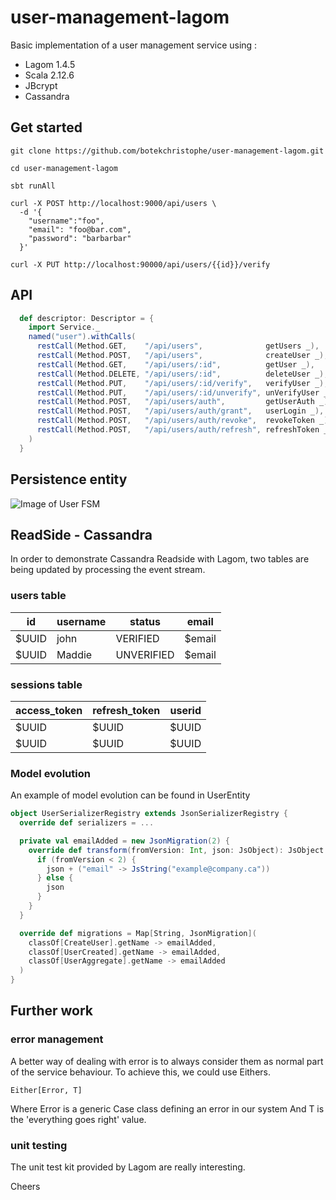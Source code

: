 # user-management-lagom

Basic implementation of a user management service using :
* Lagom 1.4.5
* Scala 2.12.6
* JBcrypt
* Cassandra

## Get started

```git
git clone https://github.com/botekchristophe/user-management-lagom.git
```

```
cd user-management-lagom
```

```
sbt runAll
```

```curl
curl -X POST http://localhost:9000/api/users \
  -d '{
	"username":"foo",
	"email": "foo@bar.com",
	"password": "barbarbar"
  }'
```

```curl
curl -X PUT http://localhost:90000/api/users/{{id}}/verify
```

## API

```scala
  def descriptor: Descriptor = {
    import Service._
    named("user").withCalls(
      restCall(Method.GET,    "/api/users",              getUsers _),
      restCall(Method.POST,   "/api/users",              createUser _),
      restCall(Method.GET,    "/api/users/:id",          getUser _),
      restCall(Method.DELETE, "/api/users/:id",          deleteUser _),
      restCall(Method.PUT,    "/api/users/:id/verify",   verifyUser _),
      restCall(Method.PUT,    "/api/users/:id/unverify", unVerifyUser _),
      restCall(Method.POST,   "/api/users/auth",         getUserAuth _),
      restCall(Method.POST,   "/api/users/auth/grant",   userLogin _),
      restCall(Method.POST,   "/api/users/auth/revoke",  revokeToken _),
      restCall(Method.POST,   "/api/users/auth/refresh", refreshToken _)
    )
  }
```

## Persistence entity

![Image of User FSM](https://raw.githubusercontent.com/botekchristophe/user-management-lagom/master/UserFSM.png)

## ReadSide - Cassandra

In order to demonstrate Cassandra Readside with Lagom, two tables are being updated by processing the event stream.

### users table

| id    | username | status     |  email |
|-------|----------|------------|--------|
| $UUID | john     | VERIFIED   | $email |
| $UUID | Maddie   | UNVERIFIED | $email |

### sessions table

| access_token | refresh_token |   userid   |
|--------------|---------------|------------|
|     $UUID    |     $UUID     |    $UUID   |
|     $UUID    |     $UUID     |    $UUID   |


### Model evolution

An example of model evolution can be found in UserEntity

```scala
object UserSerializerRegistry extends JsonSerializerRegistry {
  override def serializers = ...

  private val emailAdded = new JsonMigration(2) {
    override def transform(fromVersion: Int, json: JsObject): JsObject = {
      if (fromVersion < 2) {
        json + ("email" -> JsString("example@company.ca"))
      } else {
        json
      }
    }
  }

  override def migrations = Map[String, JsonMigration](
    classOf[CreateUser].getName -> emailAdded,
    classOf[UserCreated].getName -> emailAdded,
    classOf[UserAggregate].getName -> emailAdded
  )
}
```


## Further work

### error management
A better way of dealing with error is to always consider them as normal part of
the service behaviour. To achieve this, we could use Eithers.

```
Either[Error, T]
```

Where Error is a generic Case class defining an error in our system
And T is the 'everything goes right' value.

### unit testing
The unit test kit provided by Lagom are really interesting.

Cheers
